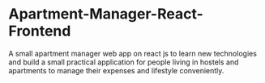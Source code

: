 # Apartment-Manager-React-Frontend
A small apartment manager web app on react js to learn new technologies and build a small practical application for people living in hostels and apartments to manage their expenses and lifestyle conveniently.
